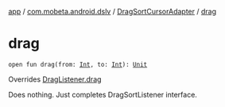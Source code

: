 [app](../../index.md) / [com.mobeta.android.dslv](../index.md) / [DragSortCursorAdapter](index.md) / [drag](.)

# drag

`open fun drag(from: `[`Int`](https://kotlinlang.org/api/latest/jvm/stdlib/kotlin/-int/index.html)`, to: `[`Int`](https://kotlinlang.org/api/latest/jvm/stdlib/kotlin/-int/index.html)`): `[`Unit`](https://kotlinlang.org/api/latest/jvm/stdlib/kotlin/-unit/index.html)

Overrides [DragListener.drag](../-drag-sort-list-view/-drag-listener/drag.md)

Does nothing. Just completes DragSortListener interface.

